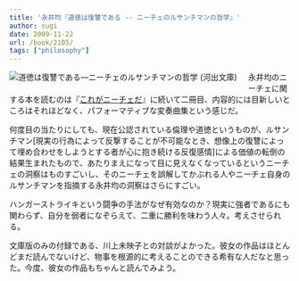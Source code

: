 ```yaml
---
title: '永井均『道徳は復讐である -- ニーチェのルサンチマンの哲学』'
author: sugi
date: 2009-11-22
url: /book/2105/
tags: ["philosophy"]
---
```

<a href="http://www.amazon.co.jp/exec/obidos/ASIN/430940992X/chezsugi-22/ref=nosim/" name="amazletlink" target="_blank"><img src="http://i2.wp.com/ecx.images-amazon.com/images/I/41nvEPusrOL._SL160_.jpg?w=660" alt="道徳は復讐である―ニーチェのルサンチマンの哲学 (河出文庫)" class="alignleft" style="float: left; margin: 0 20px 20px 0;" data-recalc-dims="1" /></a>

永井均のニーチェに関する本を読むのは『[これがニーチェだ][1]』に続いて二冊目、内容的には目新しいところはそれほどなく、パフォーマティブな変奏曲集という感じだ。

何度目の当たりにしても、現在公認されている倫理や道徳というものが、ルサンチマン<span class="footnote">[現実の行為によって反撃することが不可能なとき、想像上の復讐によって埋め合わせをしようとする者が心に抱き続ける反復感情]</span>による価値の転倒の結果生まれたもので、あたりまえになって目に見えなくなっているというニーチェの洞察はものすごいし、そのニーチェを誤解してかぶれる人やニーチェ自身のルサンチマンを指摘する永井均の洞察はさらにすごい。

ハンガーストライキという闘争の手法がなぜ有効なのか？現実に強者であるにも関わらず、自分を弱者になぞらえて、二重に勝利を味わう人々。考えさせられる。

文庫版のみの付録である、川上未映子との対談がよかった。彼女の作品はほとんどまだ読んでないけど、物事を根源的に考えることのできる希有な人だなと思った。今度、彼女の作品もちゃんと読んでみよう。


 [1]: http://asharpminor.com/book/20050102.html
